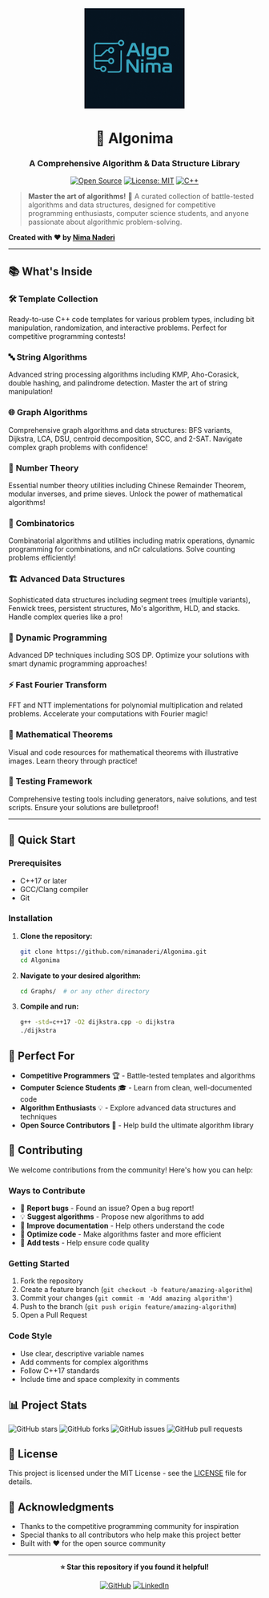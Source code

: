 <div align="center">
  <img src="logo.png" alt="Algonima Logo" width="200"/>
  
  # 🚀 Algonima
  
  ### A Comprehensive Algorithm & Data Structure Library
  
  [![Open Source](https://badges.frapsoft.com/os/v1/open-source.svg?v=103)](https://github.com/ellerbrock/open-source-badges/)
  [![License: MIT](https://img.shields.io/badge/License-MIT-yellow.svg)](https://opensource.org/licenses/MIT)
  [![C++](https://img.shields.io/badge/C%2B%2B-17-blue.svg)](https://en.cppreference.com/w/cpp/17)
  
</div>

> **Master the art of algorithms!** 🎯 A curated collection of battle-tested algorithms and data structures, designed for competitive programming enthusiasts, computer science students, and anyone passionate about algorithmic problem-solving.

**Created with ❤️ by [Nima Naderi](https://github.com/nimanaderi)**

---

## 📚 What's Inside

### 🛠️ **Template Collection**
Ready-to-use C++ code templates for various problem types, including bit manipulation, randomization, and interactive problems. Perfect for competitive programming contests!

### 🔤 **String Algorithms**
Advanced string processing algorithms including KMP, Aho-Corasick, double hashing, and palindrome detection. Master the art of string manipulation!

### 🌐 **Graph Algorithms**
Comprehensive graph algorithms and data structures: BFS variants, Dijkstra, LCA, DSU, centroid decomposition, SCC, and 2-SAT. Navigate complex graph problems with confidence!

### 🔢 **Number Theory**
Essential number theory utilities including Chinese Remainder Theorem, modular inverses, and prime sieves. Unlock the power of mathematical algorithms!

### 🎲 **Combinatorics**
Combinatorial algorithms and utilities including matrix operations, dynamic programming for combinations, and nCr calculations. Solve counting problems efficiently!

### 🏗️ **Advanced Data Structures**
Sophisticated data structures including segment trees (multiple variants), Fenwick trees, persistent structures, Mo's algorithm, HLD, and stacks. Handle complex queries like a pro!

### 🧠 **Dynamic Programming**
Advanced DP techniques including SOS DP. Optimize your solutions with smart dynamic programming approaches!

### ⚡ **Fast Fourier Transform**
FFT and NTT implementations for polynomial multiplication and related problems. Accelerate your computations with Fourier magic!

### 📐 **Mathematical Theorems**
Visual and code resources for mathematical theorems with illustrative images. Learn theory through practice!

### 🧪 **Testing Framework**
Comprehensive testing tools including generators, naive solutions, and test scripts. Ensure your solutions are bulletproof!

---

## 🚀 Quick Start

### Prerequisites
- C++17 or later
- GCC/Clang compiler
- Git

### Installation

1. **Clone the repository:**
   ```bash
   git clone https://github.com/nimanaderi/Algonima.git
   cd Algonima
   ```

2. **Navigate to your desired algorithm:**
   ```bash
   cd Graphs/  # or any other directory
   ```

3. **Compile and run:**
   ```bash
   g++ -std=c++17 -O2 dijkstra.cpp -o dijkstra
   ./dijkstra
   ```

## 🎯 Perfect For

- **Competitive Programmers** 🏆 - Battle-tested templates and algorithms
- **Computer Science Students** 🎓 - Learn from clean, well-documented code
- **Algorithm Enthusiasts** 💡 - Explore advanced data structures and techniques
- **Open Source Contributors** 🤝 - Help build the ultimate algorithm library

## 🤝 Contributing

We welcome contributions from the community! Here's how you can help:

### Ways to Contribute
- 🐛 **Report bugs** - Found an issue? Open a bug report!
- 💡 **Suggest algorithms** - Propose new algorithms to add
- 📝 **Improve documentation** - Help others understand the code
- 🔧 **Optimize code** - Make algorithms faster and more efficient
- 🧪 **Add tests** - Help ensure code quality

### Getting Started
1. Fork the repository
2. Create a feature branch (`git checkout -b feature/amazing-algorithm`)
3. Commit your changes (`git commit -m 'Add amazing algorithm'`)
4. Push to the branch (`git push origin feature/amazing-algorithm`)
5. Open a Pull Request

### Code Style
- Use clear, descriptive variable names
- Add comments for complex algorithms
- Follow C++17 standards
- Include time and space complexity in comments

## 📊 Project Stats

![GitHub stars](https://img.shields.io/github/stars/nimanaderi/Algonima?style=social)
![GitHub forks](https://img.shields.io/github/forks/nimanaderi/Algonima?style=social)
![GitHub issues](https://img.shields.io/github/issues/nimanaderi/Algonima)
![GitHub pull requests](https://img.shields.io/github/issues-pr/nimanaderi/Algonima)

## 📄 License

This project is licensed under the MIT License - see the [LICENSE](LICENSE) file for details.

## 🙏 Acknowledgments

- Thanks to the competitive programming community for inspiration
- Special thanks to all contributors who help make this project better
- Built with ❤️ for the open source community

---

<div align="center">
  
**⭐ Star this repository if you found it helpful!**

[![GitHub](https://img.shields.io/badge/GitHub-100000?style=for-the-badge&logo=github&logoColor=white)](https://github.com/nimanaderi/Algonima)
[![LinkedIn](https://img.shields.io/badge/LinkedIn-0077B5?style=for-the-badge&logo=linkedin&logoColor=white)](https://linkedin.com/in/nimanaderi)

</div>
